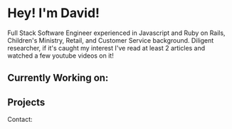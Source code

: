# Hey! I'm David!

Full Stack Software Engineer experienced in Javascript and Ruby on Rails, Children's Ministry, Retail, and Customer Service background. Diligent researcher, if it's caught my interest I've read at least 2 articles and watched a few youtube videos on it!

## Currently Working on:

## Projects

Contact: